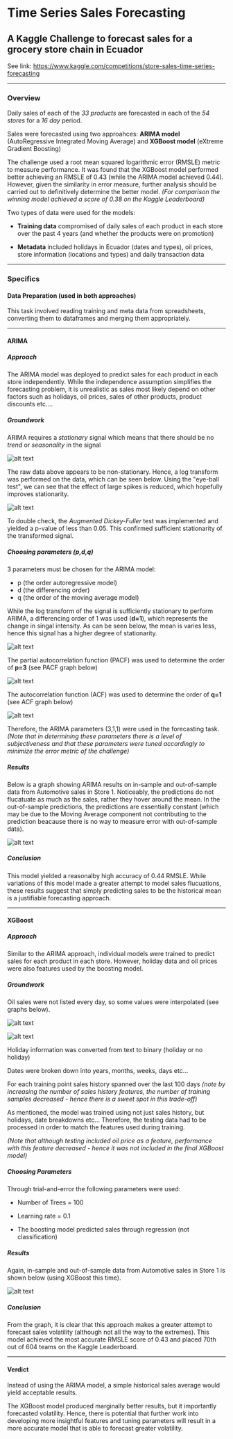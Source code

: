 # Time Series Sales Forecasting

## A Kaggle Challenge to forecast sales for a grocery store chain in Ecuador 

 See link: https://www.kaggle.com/competitions/store-sales-time-series-forecasting

------
### Overview

Daily sales of each of the *33 products* are forecasted in each of the *54 stores* for a *16 day* period.

Sales were forecasted using two approahces: **ARIMA model** (AutoRegressive Integrated Moving Average) and **XGBoost model** (eXtreme Gradient Boosting)

The challenge used a root mean squared logarithmic error (RMSLE) metric to measure performance. It was found that the XGBoost model performed better achieving an RMSLE of 0.43 (while the ARIMA model achieved 0.44). However, given the similarity in error measure, further analysis should be carried out to definitively determine the better model. *(For comparison the winning model achieved a score of 0.38 on the Kaggle Leaderboard)*

Two types of data were used for the models:

* **Training data** compromised of daily sales of each product in each store over the past 4 years (and whether the products were on promotion)

* **Metadata** included holidays in Ecuador (dates and types), oil prices, store information (locations and types) and daily transaction data


------
### Specifics

#### Data Preparation (used in both approaches)

This task involved reading training and meta data from spreadsheets, converting them to dataframes and merging them appropriately.

------

#### ARIMA 

##### Approach
The ARIMA model was deployed to predict sales for each product in each store independently. While the independence assumption simplifies the forecasting problem, it is unrealistic as sales most likely depend on other factors such as holidays, oil prices, sales of other products, product discounts etc....

##### Groundwork

ARIMA requires a *stationary* signal which means that there should be no *trend* or *seasonality* in the signal

![alt text](https://github.com/ss16318/SalesForecasting/blob/main/Plots/Raw.png)

The raw data above appears to be non-stationary. Hence, a log transform was performed on the data, which can be seen below. Using the "eye-ball test", we can see that the effect of large spikes is reduced, which hopefully improves stationarity.

![alt text](https://github.com/ss16318/SalesForecasting/blob/main/Plots/Log.png)

To double check, the *Augmented Dickey-Fuller* test was implemented and yielded a p-value of less than 0.05. This confirmed sufficient stationarity of the transformed signal.

##### Choosing parameters (p,d,q)

3 parameters must be chosen for the ARIMA model: 
* p (the order autoregressive model)
* d (the differencing order) 
* q (the order of the moving average model)

While the log transform of the signal is sufficiently stationary to perform ARIMA, a differencing order of 1 was used (**d=1**), which represents the change in singal intensity. As can be seen below, the mean is varies less, hence this signal has a higher degree of stationarity.

![alt text](https://github.com/ss16318/SalesForecasting/blob/main/Plots/DiffLog.png)

The partial autocorrelation function (PACF) was used to determine the order of **p=3** (see PACF graph below)

![alt text](https://github.com/ss16318/SalesForecasting/blob/main/Plots/PACF.png)

The autocorrelation function (ACF) was used to determine the order of **q=1** (see ACF graph below)

![alt text](https://github.com/ss16318/SalesForecasting/blob/main/Plots/ACF.png)

Therefore, the ARIMA parameters (3,1,1) were used in the forecasting task. *(Note that in determining these parameters there is a level of subjectiveness and that these parameters were tuned accordingly to minimize the error metric of the challenge)*

##### Results

Below is a graph showing ARIMA results on in-sample and out-of-sample data from Automotive sales in Store 1. Noticeably, the predictions do not flucatuate as much as the sales, rather they hover around the mean. In the out-of-sample predictions, the predictions are essentially constant (which may be due to the Moving Average component not contributing to the prediction beacause there is no way to measure error with out-of-sample data). 

![alt text](https://github.com/ss16318/SalesForecasting/blob/main/Plots/Sales.png)

##### Conclusion

This model yielded a reasonalby high accuracy of 0.44 RMSLE. While variations of this model made a greater attempt to model sales flucuations, these results suggest that simply predicting sales to be the historical mean is a justifiable forecasting approach. 

------

#### XGBoost 

##### Approach
Similar to the ARIMA approach, individual models were trained to predict sales for each product in each store. However, holiday data and oil prices were also features used by the boosting model.

##### Groundwork

Oil sales were not listed every day, so some values were interpolated (see graphs below).

![alt text](https://github.com/ss16318/SalesForecasting/blob/main/Plots/rawOil.png)

![alt text](https://github.com/ss16318/SalesForecasting/blob/main/Plots/interOil.png)

Holiday information was converted from text to binary (holiday or no holiday)

Dates were broken down into years, months, weeks, days etc...

For each training point sales history spanned over the last 100 days *(note by increasing the number of sales history features, the number of training samples decreased - hence there is a sweet spot in this trade-off)*

As mentioned, the model was trained using not just sales history, but holidays, date breakdowns etc... Therefore, the testing data had to be processed in order to match the features used during training.

*(Note that although testing included oil price as a feature, performance with this feature decreased - hence it was not included in the final XGBoost model)*

##### Choosing Parameters

Through trial-and-error the following parameters were used:

* Number of Trees = 100

* Learning rate = 0.1

* The boosting model predicted sales through regression (not classification)

##### Results

Again, in-sample and out-of-sample data from Automotive sales in Store 1 is shown below (using XGBoost this time).

![alt text](https://github.com/ss16318/SalesForecasting/blob/main/Plots/SalesBoost.png)

##### Conclusion

From the graph, it is clear that this approach makes a greater attempt to forecast sales volatility (although not all the way to the extremes). This model achieved the most accurate RMSLE score of 0.43 and placed 70th out of 604 teams on the Kaggle Leaderboard.

------

#### Verdict

Instead of using the ARIMA model, a simple historical sales average would yield acceptable results. 

The XGBoost model produced marginally better results, but it importantly forecasted volatility. Hence, there is potential that further work into developing more insightful features and tuning parameters will result in a more accurate model that is able to forecast greater volatility.  










